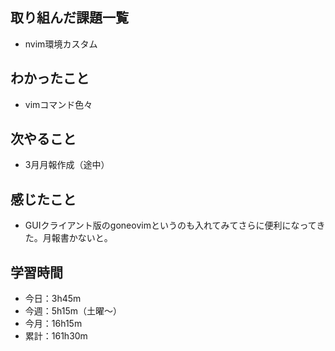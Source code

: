  ## 取り組んだ課題一覧
- nvim環境カスタム
## わかったこと
- vimコマンド色々
## 次やること
- 3月月報作成（途中）
## 感じたこと
- GUIクライアント版のgoneovimというのも入れてみてさらに便利になってきた。月報書かないと。
## 学習時間
- 今日：3h45m
- 今週：5h15m（土曜〜）
- 今月：16h15m
- 累計：161h30m
